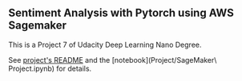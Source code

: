 ## Sentiment Analysis with Pytorch using AWS Sagemaker

This is a Project 7 of Udacity Deep Learning Nano Degree.

See [project's README](Project/README.md) and the [notebook](Project/SageMaker\ Project.ipynb) for details.


